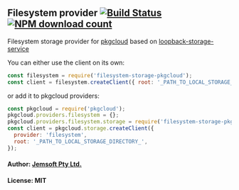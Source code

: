 ## Filesystem provider [![Build Status](https://travis-ci.org/Jemsoft/filesystem-storage-pkgcloud.svg?branch=master)](https://travis-ci.org/Jemsoft/filesystem-storage-pkgcloud) [![NPM download count](https://img.shields.io/npm/v/filesystem-storage-pkgcloud.svg)](https://www.npmjs.com/package/filesystem-storage-pkgcloud)

Filesystem storage provider for [pkgcloud](https://www.npmjs.com/package/pkgcloud) based on [loopback-storage-service](https://www.npmjs.com/package/loopback-storage-service) 

You can either use the client on its own:

```javascript
const filesystem = require('filesystem-storage-pkgcloud');
const client = filesystem.createClient({ root: '_PATH_TO_LOCAL_STORAGE_DIRECTORY_' });
```

or add it to pkgcloud providers:

```javascript
const pkgcloud = require('pkgcloud');
pkgcloud.providers.filesystem = {};
pkgcloud.providers.filesystem.storage = require('filesystem-storage-pkgcloud');
const client = pkgcloud.storage.createClient({
  provider: 'filesystem',
  root: '_PATH_TO_LOCAL_STORAGE_DIRECTORY_',
});
```

#### Author: [Jemsoft Pty Ltd.](http://www.jemsoftsecurity.com/)
#### License: MIT



